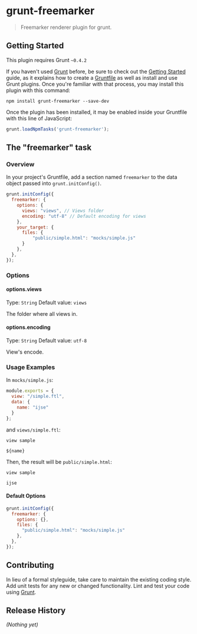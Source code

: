 # grunt-freemarker

> Freemarker renderer plugin for grunt.

## Getting Started
This plugin requires Grunt `~0.4.2`

If you haven't used [Grunt](http://gruntjs.com/) before, be sure to check out the [Getting Started](http://gruntjs.com/getting-started) guide, as it explains how to create a [Gruntfile](http://gruntjs.com/sample-gruntfile) as well as install and use Grunt plugins. Once you're familiar with that process, you may install this plugin with this command:

```shell
npm install grunt-freemarker --save-dev
```

Once the plugin has been installed, it may be enabled inside your Gruntfile with this line of JavaScript:

```js
grunt.loadNpmTasks('grunt-freemarker');
```

## The "freemarker" task

### Overview
In your project's Gruntfile, add a section named `freemarker` to the data object passed into `grunt.initConfig()`.

```js
grunt.initConfig({
  freemarker: {
    options: {
      views: "views", // Views folder
      encoding: "utf-8" // Default encoding for views
    },
    your_target: {
      files: {
          "public/simple.html": "mocks/simple.js"
      }
    },
  },
});
```

### Options

#### options.views
Type: `String`
Default value: `views`

The folder where all views in.

#### options.encoding
Type: `String`
Default value: `utf-8`

View's encode.

### Usage Examples

In `mocks/simple.js`:
```js
module.exports = {
  view: "/simple.ftl",
  data: {
    name: "ijse"
  }
};
```
and `views/simple.ftl`:
```text
view sample

${name}
```

Then, the result will be `public/simple.html`:
```
view sample

ijse
```

#### Default Options

```js
grunt.initConfig({
  freemarker: {
    options: {},
    files: {
      "public/simple.html": "mocks/simple.js"
    },
  },
});
```

## Contributing
In lieu of a formal styleguide, take care to maintain the existing coding style. Add unit tests for any new or changed functionality. Lint and test your code using [Grunt](http://gruntjs.com/).

## Release History
_(Nothing yet)_
